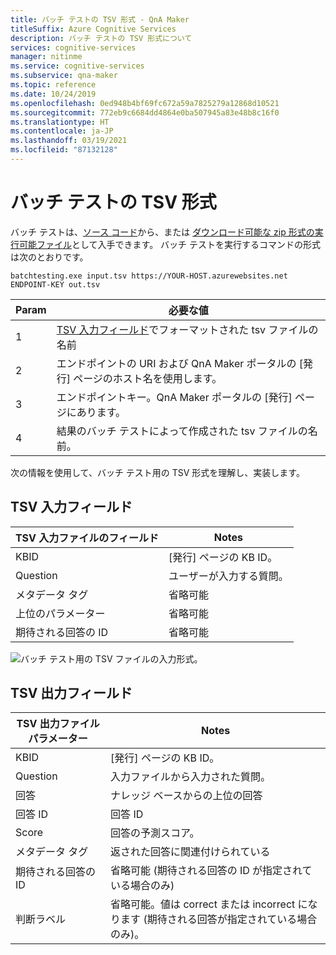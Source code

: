 ```yaml
---
title: バッチ テストの TSV 形式 - QnA Maker
titleSuffix: Azure Cognitive Services
description: バッチ テストの TSV 形式について
services: cognitive-services
manager: nitinme
ms.service: cognitive-services
ms.subservice: qna-maker
ms.topic: reference
ms.date: 10/24/2019
ms.openlocfilehash: 0ed948b4bf69fc672a59a7825279a12868d10521
ms.sourcegitcommit: 772eb9c6684dd4864e0ba507945a83e48b8c16f0
ms.translationtype: HT
ms.contentlocale: ja-JP
ms.lasthandoff: 03/19/2021
ms.locfileid: "87132128"
---
```

# <a name="batch-testing-tsv-format"></a>バッチ テストの TSV 形式

バッチ テストは、[ソース コード](https://github.com/Azure-Samples/cognitive-services-qnamaker-csharp/tree/master/documentation-samples/batchtesting)から、または [ダウンロード可能な zip 形式の実行可能ファイル](https://aka.ms/qna_btzip)として入手できます。 バッチ テストを実行するコマンドの形式は次のとおりです。

```console
batchtesting.exe input.tsv https://YOUR-HOST.azurewebsites.net ENDPOINT-KEY out.tsv
```

|Param|必要な値|
|--|--|
|1|[TSV 入力フィールド](#tsv-input-fields)でフォーマットされた tsv ファイルの名前|
|2|エンドポイントの URI および QnA Maker ポータルの [発行] ページのホスト名を使用します。|
|3|エンドポイントキー。QnA Maker ポータルの [発行] ページにあります。|
|4|結果のバッチ テストによって作成された tsv ファイルの名前。|

次の情報を使用して、バッチ テスト用の TSV 形式を理解し、実装します。 

## <a name="tsv-input-fields"></a>TSV 入力フィールド

|TSV 入力ファイルのフィールド|Notes|
|--|--|
|KBID|[発行] ページの KB ID。|
|Question|ユーザーが入力する質問。|
|メタデータ タグ|省略可能|
|上位のパラメーター|省略可能| 
|期待される回答の ID|省略可能|

![バッチ テスト用の TSV ファイルの入力形式。](media/batch-test/input-tsv-format-batch-test.png)

## <a name="tsv-output-fields"></a>TSV 出力フィールド 

|TSV 出力ファイル パラメーター|Notes|
|--|--|
|KBID|[発行] ページの KB ID。|
|Question|入力ファイルから入力された質問。|
|回答|ナレッジ ベースからの上位の回答|
|回答 ID|回答 ID|
|Score|回答の予測スコア。 |
|メタデータ タグ|返された回答に関連付けられている|
|期待される回答の ID|省略可能 (期待される回答の ID が指定されている場合のみ)|
|判断ラベル|省略可能。値は correct または incorrect になります (期待される回答が指定されている場合のみ)。|
